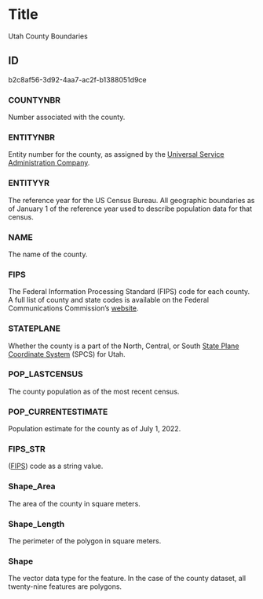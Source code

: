 # Title

Utah County Boundaries

## ID

b2c8af56-3d92-4aa7-ac2f-b1388051d9ce

### COUNTYNBR

Number associated with the county.

### ENTITYNBR

Entity number for the county, as assigned by the [Universal Service Administration Company](https://www.usac.org/e-rate/applicant-process/before-you-begin/entity-numbers/).

### ENTITYYR

The reference year for the US Census Bureau. All geographic boundaries as of January 1 of the reference year used to describe population data for that census.

### NAME

The name of the county.

### FIPS

The Federal Information Processing Standard (FIPS) code for each county. A full list of county and state codes is available on the Federal Communications Commission’s [website](https://transition.fcc.gov/oet/info/maps/census/fips/fips.txt).

### STATEPLANE

Whether the county is a part of the North, Central, or South [State Plane Coordinate System](https://www.usgs.gov/faqs/what-state-plane-coordinate-system-can-gps-provide-coordinates-these-values) (SPCS) for Utah.

### POP_LASTCENSUS

The county population as of the most recent census.

### POP_CURRENTESTIMATE

Population estimate for the county as of July 1, 2022.

### FIPS_STR

([FIPS](https://www.nist.gov/standardsgov/compliance-faqs-federal-information-processing-standards-fips)) code as a string value.

### Shape_Area

The area of the county in square meters.

### Shape_Length

The perimeter of the polygon in square meters.

### Shape

The vector data type for the feature. In the case of the county dataset, all twenty-nine features are polygons.
